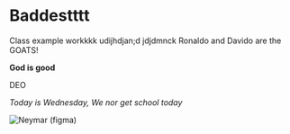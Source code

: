 # Baddestttt
Class example workkkk
udijhdjan;d
jdjdmnck
Ronaldo and Davido are the GOATS!

**God is good** 

DEO

*Today is Wednesday, We nor get school today* 

![Neymar (figma)](https://github.com/Daveyoo1/Daveyyy/assets/158174456/008176da-2bf7-4c4b-adbf-5b149c26e9fb)

